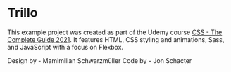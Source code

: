 # Trillo
This example project was created as part of the Udemy course [CSS - The Complete Guide 2021](https://www.udemy.com/course/css-the-complete-guide-incl-flexbox-grid-sass/). It features HTML, CSS styling and animations, Sass, and JavaScript with a focus on Flexbox.

Design by - Mamimilian Schwarzmüller
Code by - Jon Schacter